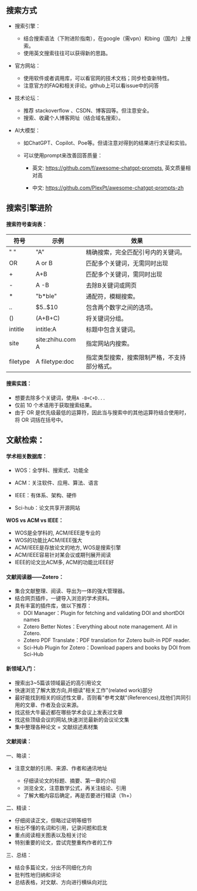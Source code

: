 ## 搜索方式

- 搜索引擎：
  - 结合搜索语法（下附进阶指南），在google（需vpn）和bing（国内）上搜索。
  - 使用英文搜索往往可以获得新的思路。

- 官方网站：

  - 使用软件或者调用库，可以看官网的技术文档；同步检查新特性。
  - 注意官方的FAQ和相关评论。github上可以看issue中的问答

- 技术论坛：

  - 推荐 stackoverflow 、CSDN、博客园等。但注意安全。
  - 搜索、收藏个人博客网址（结合域名搜索）。

- AI大模型：

  - 如ChatGPT、Copilot、Poe等。但请注意对得到的结果进行求证和实验。

  - 可以使用prompt来改善回答质量：

    - 英文: https://github.com/f/awesome-chatgpt-prompts, 英文质量相对高

    - 中文: https://github.com/PlexPt/awesome-chatgpt-prompts-zh

      

## 搜索引擎进阶

#### 搜索符号查询表：

| 符号     | 示例             | 效果                                         |
| -------- | ---------------- | -------------------------------------------- |
| " "      | "A"              | 精确搜索，完全匹配引号内的关键词。           |
| OR       | A or B           | 匹配多个关键词，无需同时出现                 |
| +        | A+B              | 匹配多个关键词，需同时出现                   |
| -        | A -B             | 去除B关键词或网页                            |
| *        | "b*ble"          | 通配符，模糊搜索。                           |
| ..       | \$5..\$10        | 包含两个数字之间的选项。                     |
| ()       | (A+B+C)          | 将关键词分组。                               |
| intitle  | intitle:A        | 标题中包含关键词。                           |
| site     | site:zhihu.com A | 指定网站内搜索。                             |
| filetype | A filetype:doc   | 指定类型搜索，搜索限制严格，不支持部分格式。 |

#### **搜索实践：**

- 想要去除多个关键词，使用`A -B+C+D...`
- 仅前 10 个术语用于获取搜索结果。
- 由于 OR 是优先级最低的运算符，因此当与搜索中的其他运算符结合使用时，将 OR 词括在括号中。



## 文献检索：

#### **学术相关数据库**：

- WOS：全学科、搜索式、功能全

- ACM：关注软件、应用、算法、语言
- IEEE：有体系、架构、硬件
- Sci-hub：论文共享开源网站

**WOS vs ACM vs IEEE：**

- WOS是全学科的, ACM/IEEE是专业的  
- WOS的功能比ACM/IEEE强大
- ACM/IEEE是存放论文的地方, WOS是搜索引擎
- ACM/IEEE容易针对某会议或期刊展开阅读
- IEEE的论文比ACM多, ACM的功能比IEEE好



#### 文献阅读器——Zotero：

- 集合文献整理、阅读、导出为一体的强大管理器。
- 结合网页插件，一键导入浏览的学术资料。
- 具有丰富的插件库，做以下推荐：
  - DOI Manager：Plugin for fetching and validating DOI and shortDOI names
  - Zotero Better Notes：Everything about note management. All in Zotero.
  - Zotero PDF Translate：PDF translation for Zotero built-in PDF reader.
  - Sci-Hub Plugin for Zotero：Download papers and books by DOI from Sci-Hub



#### 新领域入门：


-  搜索出3~5篇该领域最近的高引用论文
-  快速浏览了解大致方向,并细读"相关工作"(related work)部分
-  最好能找到相关的综述性文章，否则看"参考文献"(References),找他们共同引用的文章、作者及会议来源。
-  找这些大牛最近都在哪些学术会议上发表过文章
-  找这些顶级会议的网站,快速浏览最新的会议论文集
-  集中整理各种论文 = 文献综述素材集



#### 文献阅读：

一、略读：

- 注意文献的引用、来源、作者和通讯地址

   - 仔细读论文的标题、摘要、第一章的介绍
   - 浏览全文，注意数学公式，再关注结论、引用
   - 了解大概内容后确定，再是否要进行精读（1h+）

二、精读：

- 仔细阅读正文，但略过证明等细节
- 标出不懂的名词和引用，记录问题和启发
- 重点阅读相关图表以及相关讨论
- 特别重要的论文，尝试完整重构作者的工作

三、总结：

- 结合多篇论文，分出不同细化方向
- 批判性地归纳和评论
- 总结表格，对文献、方向进行横纵向对比






